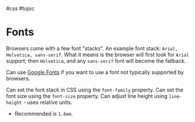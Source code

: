 #css #topic 

# Fonts
Browsers come with a few font "stacks".
An example font stack: `Arial, Helvetica, sans-serif`.
What it means is the browser will first look for `Arial` support; then `Helvetica`, and any `sans-serif` font will become the fallback.

Can use [Google Fonts](http://fonts.google.com) if you want to use a font not typically supported by browsers.

Can set the font stack in CSS using the `font-family` property.
Can set the font size using the `font-size` property.
Can adjust line height using `line-height` - uses relative units.
- Recommended is `1.6em`.